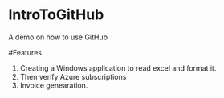 # IntroToGitHub
A demo on how to use GitHub

#Features
1. Creating a Windows application to read excel and format it.
2. Then verify Azure subscriptions 
3. Invoice genearation.